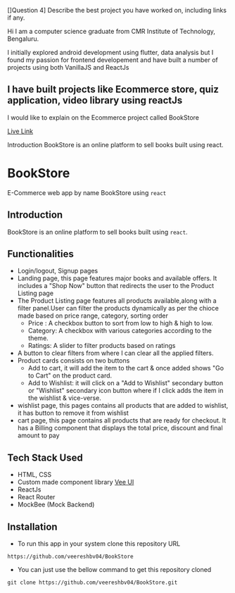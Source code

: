 []Question 4] Describe the best project you have worked on, including links if any.


Hi I am a computer science graduate from CMR Institute of Technology, Bengaluru.

I initially explored android development using flutter, data analysis but I found my passion for frontend developement and have built a number of projects using both VanillaJS and ReactJs

## I have built projects like Ecommerce store, quiz application, video library using reactJs

I would like to explain on the Ecommerce project called BookStore

[Live Link](https://github.com/veereshbv04/BookStore)

Introduction
BookStore is an online platform to sell books built using react.
# BookStore
 E-Commerce web app by name BookStore using `react`

## Introduction
 BookStore is an online platform to sell books built using `react`. 

## Functionalities
* Login/logout, Signup pages
* Landing page, this page features major books and available offers. It includes a "Shop Now" button that
    redirects the user to the Product Listing page
* The Product Listing page features all products available,along with a filter panel.User can  filter the products dynamically as per the chioce made based on price range, category, sorting order
  * Price : A checkbox button to sort from low to high & high to low.
  * Category: A checkbox with various categories according to the theme.
  * Ratings: A slider to filter products based on ratings
* A button to clear filters from where I can clear all the applied filters.
* Product cards consists on two buttons
  * Add to cart, it will add the item to the cart & once added shows "Go to Cart" on the product card.
  * Add to Wishlist: it will click on a "Add to Wishlist" secondary button or "Wishlist" secondary icon button where if I click adds the item in the wishlist & vice-verse.
* wishlist page, this pages contains all products that are added to wishlist, it has button to remove it from wishlist
* cart page, this page contains all products that are ready for checkout. It has a Billing component that displays the total price, discount and final amount to pay

## Tech Stack Used
- HTML, CSS
- Custom made component library [Vee UI]()
- ReactJs
- React Router
- MockBee (Mock Backend)

## Installation
- To run this app in your system clone this repository URL 
 ```
 https://github.com/veereshbv04/BookStore
 ```
 - You can just use the bellow command to get this repository cloned
 ```
 git clone https://github.com/veereshbv04/BookStore.git
 ```